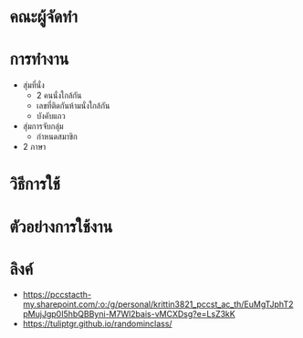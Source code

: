 # คณะผู้จัดทำ
# การทำงาน
- สุ่มที่นั่ง
  - 2 คนนั่งใกล้กัน
  - เลขที่ติดกันห้ามนั่งใกล้กัน
  - บังคับแถว
- สุ่มการจับกลุ่ม
  - กำหนดสมาขิก
- 2 ภาษา
# วิธีการใช้
# ตัวอย่างการใช้งาน
# ลิงค์
- https://pccstacth-my.sharepoint.com/:o:/g/personal/krittin3821_pccst_ac_th/EuMgTJphT2pMujJgp0I5hbQBByni-M7Wl2bais-vMCXDsg?e=LsZ3kK
- https://tuliptgr.github.io/randominclass/
